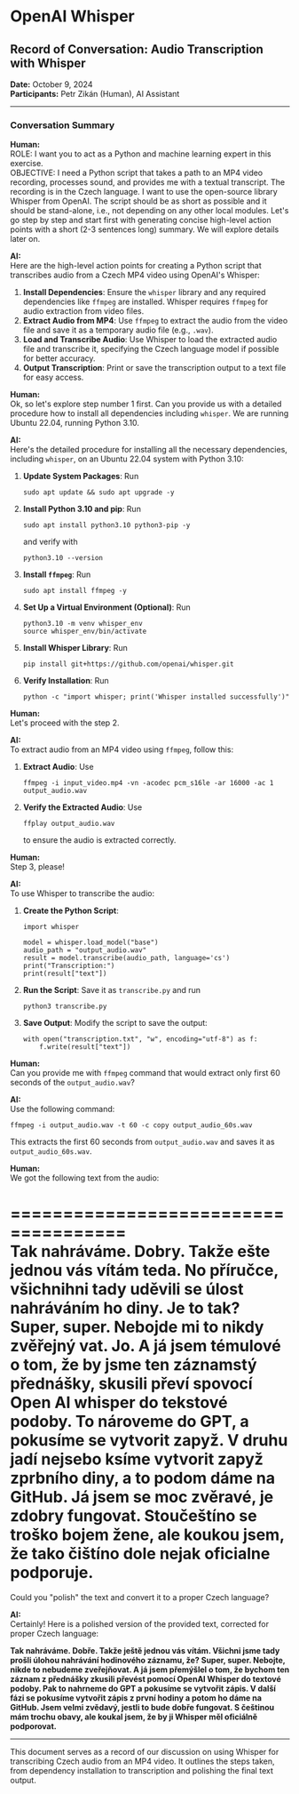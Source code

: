 # OpenAI Whisper

## Record of Conversation: Audio Transcription with Whisper

**Date:** October 9, 2024  
**Participants:** Petr Zikán (Human), AI Assistant

---

### Conversation Summary

**Human:**  
ROLE: I want you to act as a Python and machine learning expert in this exercise.  
OBJECTIVE: I need a Python script that takes a path to an MP4 video recording, processes sound, and provides me with a textual transcript. The recording is in the Czech language. I want to use the open-source library Whisper from OpenAI. The script should be as short as possible and it should be stand-alone, i.e., not depending on any other local modules. Let's go step by step and start first with generating concise high-level action points with a short (2-3 sentences long) summary. We will explore details later on.

**AI:**  
Here are the high-level action points for creating a Python script that transcribes audio from a Czech MP4 video using OpenAI's Whisper:
1. **Install Dependencies**: Ensure the `whisper` library and any required dependencies like `ffmpeg` are installed. Whisper requires `ffmpeg` for audio extraction from video files.
2. **Extract Audio from MP4**: Use `ffmpeg` to extract the audio from the video file and save it as a temporary audio file (e.g., `.wav`).
3. **Load and Transcribe Audio**: Use Whisper to load the extracted audio file and transcribe it, specifying the Czech language model if possible for better accuracy.
4. **Output Transcription**: Print or save the transcription output to a text file for easy access.

**Human:**  
Ok, so let's explore step number 1 first. Can you provide us with a detailed procedure how to install all dependencies including `whisper`. We are running Ubuntu 22.04, running Python 3.10.

**AI:**  
Here's the detailed procedure for installing all the necessary dependencies, including `whisper`, on an Ubuntu 22.04 system with Python 3.10:
1. **Update System Packages**: Run  
   ```  
   sudo apt update && sudo apt upgrade -y  
   ```
2. **Install Python 3.10 and pip**: Run  
   ```  
   sudo apt install python3.10 python3-pip -y  
   ```  
   and verify with  
   ```  
   python3.10 --version  
   ```
3. **Install `ffmpeg`**: Run  
   ```  
   sudo apt install ffmpeg -y  
   ```
4. **Set Up a Virtual Environment (Optional)**: Run  
   ```  
   python3.10 -m venv whisper_env  
   source whisper_env/bin/activate  
   ```
5. **Install Whisper Library**: Run  
   ```  
   pip install git+https://github.com/openai/whisper.git  
   ```
6. **Verify Installation**: Run  
   ```  
   python -c "import whisper; print('Whisper installed successfully')"  
   ```

**Human:**  
Let's proceed with the step 2.

**AI:**  
To extract audio from an MP4 video using `ffmpeg`, follow this:
1. **Extract Audio**: Use  
   ```  
   ffmpeg -i input_video.mp4 -vn -acodec pcm_s16le -ar 16000 -ac 1 output_audio.wav  
   ```
2. **Verify the Extracted Audio**: Use  
   ```  
   ffplay output_audio.wav  
   ```  
   to ensure the audio is extracted correctly.

**Human:**  
Step 3, please!

**AI:**  
To use Whisper to transcribe the audio:
1. **Create the Python Script**:  
   ```  
   import whisper

   model = whisper.load_model("base")
   audio_path = "output_audio.wav"
   result = model.transcribe(audio_path, language='cs')
   print("Transcription:")
   print(result["text"])
   ```
2. **Run the Script**: Save it as `transcribe.py` and run  
   ```  
   python3 transcribe.py  
   ```
3. **Save Output**: Modify the script to save the output:  
   ```  
   with open("transcription.txt", "w", encoding="utf-8") as f:
       f.write(result["text"])
   ```

**Human:**  
Can you provide me with `ffmpeg` command that would extract only first 60 seconds of the `output_audio.wav`?

**AI:**  
Use the following command:  
```  
ffmpeg -i output_audio.wav -t 60 -c copy output_audio_60s.wav  
```  
This extracts the first 60 seconds from `output_audio.wav` and saves it as `output_audio_60s.wav`.

**Human:**  
We got the following text from the audio:

=====================================  
Tak nahráváme. Dobry. Takže ešte jednou vás vítám teda. No příručce, všichnihni tady uděvili se úlost nahráváním ho diny. Je to tak? Super, super. Nebojde mi to nikdy zvěřejný vat. Jo. A já jsem témulové o tom, že by jsme ten záznamstý přednášky, skusili převí spovocí Open AI whisper do tekstové podoby. To nároveme do GPT, a pokusíme se vytvorit zapyž. V druhu jadí nejsebo ksíme vytvorit zapyž zprbního diny, a to podom dáme na GitHub. Já jsem se moc zvěravé, je zdobry fungovat. Stoučeštíno se troško bojem žene, ale koukou jsem, že tako čištíno dole nejak oficialne podporuje.  
===================================

Could you "polish" the text and convert it to a proper Czech language?

**AI:**  
Certainly! Here is a polished version of the provided text, corrected for proper Czech language:

**Tak nahráváme. Dobře. Takže ještě jednou vás vítám. Všichni jsme tady prošli úlohou nahrávání hodinového záznamu, že? Super, super. Nebojte, nikde to nebudeme zveřejňovat. A já jsem přemýšlel o tom, že bychom ten záznam z přednášky zkusili převést pomocí OpenAI Whisper do textové podoby. Pak to nahrneme do GPT a pokusíme se vytvořit zápis. V další fázi se pokusíme vytvořit zápis z první hodiny a potom ho dáme na GitHub. Jsem velmi zvědavý, jestli to bude dobře fungovat. S češtinou mám trochu obavy, ale koukal jsem, že by ji Whisper měl oficiálně podporovat.**

---

This document serves as a record of our discussion on using Whisper for transcribing Czech audio from an MP4 video. It outlines the steps taken, from dependency installation to transcription and polishing the final text output.
